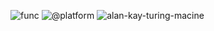 ![func](https://user-images.githubusercontent.com/185555/184605855-2cdc777d-15ee-45c9-8851-b73bcf18c4ad.png)
![@platform](https://user-images.githubusercontent.com/185555/88729229-76ac1280-d187-11ea-81c6-14146ec64848.png)
![alan-kay-turing-macine](https://user-images.githubusercontent.com/185555/184715607-9e5d1e8a-e78d-4f76-9309-8ffeca8bc72e.png)
